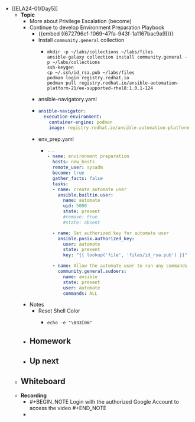 - [[ELA24-01/Day5]]
	- **Topic**
		- More about Privilege Escalation (become)
		- Continue to develop Environment Preparation Playbook
			- {{embed ((672796cf-1069-47fa-943f-1a1167bac9a9))}}
			- Install `community.general` collection
				- ```shell
				  mkdir -p ~/labs/collections ~/labs/files
				  ansible-galaxy collection install community.general -p ~/labs/collections
				  ssh-keygen
				  cp ~/.ssh/id_rsa.pub ~/labs/files
				  podman login registry.redhat.io
				  podman pull registry.redhat.io/ansible-automation-platform-21/ee-supported-rhel8:1.0.1-124
				  ```
			- ansible-navigatory.yaml
			- ```yaml
			  ansible-navigator:
			    execution-environment:
			      container-engine: podman
			      image: registry.redhat.io/ansible-automation-platform-21/ee-supported-rhel8:1.0.1-124
			  ```
			- env_prep.yaml
				- ```yaml
				  ---
				  - name: environment preparation
				    hosts: new_hosts
				    remote_user: sysadm
				    become: true
				    gather_facts: false
				    tasks:
				    - name: create automate user
				      ansible.builtin.user:
				        name: automate
				        uid: 5000
				        state: present
				        #remove: true
				        #state: absent
				  
				    - name: Set authorized key for automate user
				      ansible.posix.authorized_key:
				        user: automate
				        state: present
				        key: "{{ lookup('file', 'files/id_rsa.pub') }}"
				  
				    - name: Allow the automate user to run any commands
				      community.general.sudoers:
				        name: ansible
				        state: present
				        user: automate
				        commands: ALL
				  ```
		- Notes
			- Reset Shell Color
				- ```shell
				  echo -e "\033[0m"
				  ```
		- **Homework**
			-
		- **Up next**
			-
	- **Whiteboard**
		-
	- **Recording**
		- #+BEGIN_NOTE
		  Login with the authorized Google Account to access the video
		  #+END_NOTE
		-